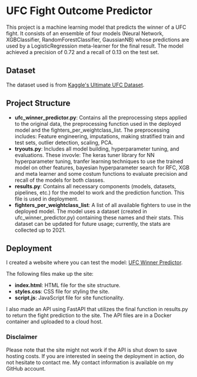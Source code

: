 # UFC Fight Outcome Predictor

This project is a machine learning model that predicts the winner of a UFC fight. It consists of an ensemble of four models (Neural Network, XGBClassifier, RandomForestClassifier, GaussianNB) whose predictions are used by a LogisticRegression meta-learner for the final result. The model achieved a precision of 0.72 and a recall of 0.13 on the test set.

## Dataset

The dataset used is from [Kaggle's Ultimate UFC Dataset](https://www.kaggle.com/datasets/mdabbert/ultimate-ufc-dataset).

## Project Structure

- **ufc_winner_predictor.py**: Contains all the preprocessing steps applied to the original data, the preprocessing function used in the deployed model and the fighters_per_weightclass_list. The preprocessing includes: Feature engineering, imputations, making stratified train and test sets, outlier detection, scaling, PCA.
- **tryouts.py**: Includes all model building, hyperparameter tuning, and evaluations. These invovle: The keras tuner library for NN hyperparameter tuning, tranfer learning techniques to use the trained model on other features, bayesian hyperparameter search for RFC, XGB and meta learner and some costum functions to evaluate precision and recall of the models for both classes.
- **results.py**: Contains all necessary components (models, datasets, pipelines, etc.) for the model to work and the prediction function. This file is used in deployment.
- **fighters_per_weightclass_list**: A list of all available fighters to use in the deployed model. The model uses a dataset (created in ufc_winner_predictor.py) containing these names and their stats. This dataset can be updated for future usage; currently, the stats are collected up to 2021.

## Deployment

I created a website where you can test the model: [UFC Winner Predictor](https://ufcwinnerpredictor.online).

The following files make up the site:
- **index.html**: HTML file for the site structure.
- **styles.css**: CSS file for styling the site.
- **script.js**: JavaScript file for site functionality.

I also made an API using FastAPI that utilizes the final function in results.py to return the fight prediction to the site. The API files are in a Docker container and uploaded to a cloud host.

### Disclaimer

Please note that the site might not work if the API is shut down to save hosting costs. If you are interested in seeing the deployment in action, do not hesitate to contact me. My contact information is available on my GitHub account.

